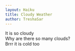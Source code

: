 ```yaml
---
layout: Haiku
title: Cloudy Weather
author: TreshaSar
---
```


It is so cloudy<br>
Why are there so many clouds?<br>
Brrr it is cold too<br>

